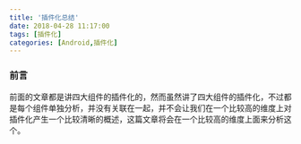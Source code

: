 ```yaml
---
title: '插件化总结'
date: 2018-04-28 11:17:00
tags: [插件化]
categories: [Android,插件化]
---
```


### 前言
前面的文章都是讲四大组件的插件化的，然而虽然讲了四大组件的插件化，不过都是每个组件单独分析，并没有关联在一起，并不会让我们在一个比较高的维度上对插件化产生一个比较清晰的概述，这篇文章将会在一个比较高的维度上面来分析这个。
